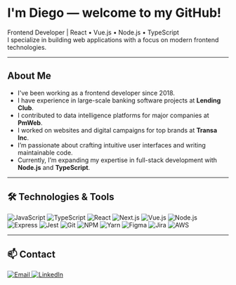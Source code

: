 # I'm Diego — welcome to my GitHub!

Frontend Developer | React • Vue.js • Node.js • TypeScript  
I specialize in building web applications with a focus on modern frontend technologies.

---

## About Me
- I've been working as a frontend developer since 2018.
- I have experience in large-scale banking software projects at **Lending Club**.
- I contributed to data intelligence platforms for major companies at **PmWeb**.
- I worked on websites and digital campaigns for top brands at **Transa Inc**.
- I’m passionate about crafting intuitive user interfaces and writing maintainable code.
- Currently, I’m expanding my expertise in full-stack development with **Node.js** and **TypeScript**.

---

## 🛠️ Technologies & Tools
![JavaScript](https://img.shields.io/badge/-JavaScript-F7DF1E?logo=javascript&logoColor=black)
![TypeScript](https://img.shields.io/badge/-TypeScript-3178C6?logo=typescript&logoColor=white)
![React](https://img.shields.io/badge/-React-61DAFB?logo=react&logoColor=black)
![Next.js](https://img.shields.io/badge/-Next.js-000000?logo=next.js&logoColor=white)
![Vue.js](https://img.shields.io/badge/-Vue.js-4FC08D?logo=vue.js&logoColor=white)
![Node.js](https://img.shields.io/badge/-Node.js-339933?logo=node.js&logoColor=white)
![Express](https://img.shields.io/badge/-Express-000000?logo=express&logoColor=white)
![Jest](https://img.shields.io/badge/-Jest-C21325?logo=jest&logoColor=white)
![Git](https://img.shields.io/badge/-Git-F05032?logo=git&logoColor=white)
![NPM](https://img.shields.io/badge/-NPM-CB3837?logo=npm&logoColor=white)
![Yarn](https://img.shields.io/badge/-Yarn-2C8EBB?logo=yarn&logoColor=white)
![Figma](https://img.shields.io/badge/-Figma-F24E1E?logo=figma&logoColor=white)
![Jira](https://img.shields.io/badge/-Jira-0052CC?logo=jira&logoColor=white)
![AWS](https://img.shields.io/badge/-AWS-232F3E?logo=amazonaws&logoColor=white)

---

## 📫 Contact
<a href="mailto:diego.oppitz@gmail.com">
  <img src="https://img.shields.io/badge/Email-D14836?style=for-the-badge&logo=gmail&logoColor=white" alt="Email" />
</a>
<a href="https://www.linkedin.com/in/diego-oppitz/" target="_blank">
  <img src="https://img.shields.io/badge/LinkedIn-0077B5?style=for-the-badge&logo=linkedin&logoColor=white" alt="LinkedIn" />
</a>
